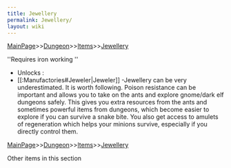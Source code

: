 ```yaml
---
title: Jewellery
permalink: Jewellery/
layout: wiki
---
```


[MainPage](/keeperrl_wiki/ "wikilink")>>[Dungeon](/keeperrl_wiki/Dungeon "wikilink")>>[Items](/keeperrl_wiki/Items_Guide "wikilink")>>[Jewellery](/keeperrl_wiki/Jewellery "wikilink")

 
''Requires iron working
'' 
- Unlocks :
- [[:Manufactories#Jeweler|Jeweler]]
-Jewellery can be very underestimated. It is worth following. Poison resistance can be important and allows you to take on the ants and explore gnome/dark elf dungeons safely. This gives you extra resources from the ants and sometimes powerful items from dungeons, which become easier to explore if you can survive a snake bite. You also get access to amulets of regeneration which helps your minions survive, especially if you directly control them.

[MainPage](/keeperrl_wiki/ "wikilink")>>[Dungeon](/keeperrl_wiki/Dungeon "wikilink")>>[Items](/keeperrl_wiki/Items_Guide "wikilink")>>[Jewellery](/keeperrl_wiki/Jewellery "wikilink")

Other items in this section
